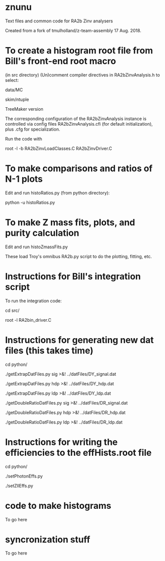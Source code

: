 # znunu
Text files and common code for RA2b Zinv analysers

Created from a fork of tmulholland/z-team-assembly 17 Aug. 2018.

# To create a histogram root file from Bill's front-end root macro

(in src directory) (Un)comment compiler directives in RA2bZinvAnalysis.h to select:

data/MC

skim/ntuple

TreeMaker version

The corresponding configuration of the RA2bZinvAnalysis instance is
controlled via config files RA2bZinvAnalysis.cfi (for default initialization), 
plus <something>.cfg for specialization.

Run the code with

root -l -b RA2bZinvLoadClasses.C RA2bZinvDriver.C

# To make comparisons and ratios of N-1 plots

Edit and run histoRatios.py (from python directory):

python -u histoRatios.py

# To make Z mass fits, plots, and purity calculation

Edit and run histoZmassFits.py

These load Troy's omnibus RA2b.py script to do the plotting, fitting, etc.

# Instructions for Bill's integration script

To run the integration code:

cd src/

root -l RA2bin_driver.C

# Instructions for generating new dat files (this takes time)

cd python/

./getExtrapDatFiles.py sig >&! ../datFiles/DY_signal.dat

./getExtrapDatFiles.py hdp >&! ../datFiles/DY_hdp.dat

./getExtrapDatFiles.py ldp >&! ../datFiles/DY_ldp.dat

./getDoubleRatioDatFiles.py sig >&! ../datFiles/DR_signal.dat

./getDoubleRatioDatFiles.py hdp >&! ../datFiles/DR_hdp.dat

./getDoubleRatioDatFiles.py ldp >&! ../datFiles/DR_ldp.dat

# Instructions for writing the efficiencies to the effHists.root file

cd python/

./setPhotonEffs.py

./setZllEffs.py


# code to make histograms

To go here

# syncronization stuff

To go here
